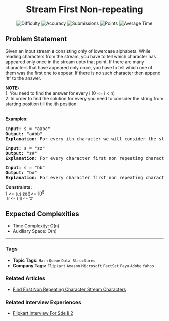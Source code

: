 <h1 align="center">Stream First Non-repeating</h1>

<p align="center">
  <img alt="Difficulty" title="Difficulty" src="https://custom-icon-badges.demolab.com/badge/Difficulty: Medium-1F222E?style=for-the-badge&logoColor=white&logo=fire"/>
  <img alt="Accuracy" title="Accuracy" src="https://custom-icon-badges.demolab.com/badge/Accuracy: 31.65%25-1F222E?style=for-the-badge&logoColor=white&logo=target"/>
  <img alt="Submissions" title="Submissions" src="https://custom-icon-badges.demolab.com/badge/Submissions: 219K+-1F222E?style=for-the-badge&logoColor=white&logo=repo"/>
  <img alt="Points" title="Points" src="https://custom-icon-badges.demolab.com/badge/Points: 4-1F222E?style=for-the-badge&logoColor=white&logo=award"/>
  <img alt="Average Time" title="Average Time" src="https://custom-icon-badges.demolab.com/badge/Average%20Time: 15m-1F222E?style=for-the-badge&logoColor=white&logo=clock"/>
</p>

## Problem Statement

Given an input stream <b>s</b> consisting only of lowercase alphabets. While reading characters from the stream, you have to tell which character has appeared only once in the stream upto that point. If there are many characters that have appeared only once, you have to tell which one of them was the first one to appear. If there is no such character then append '#' to the answer.

<b>NOTE:<br></b>1. You need to find the answer for every i (0 <= i < n)<br>2. In order to find the solution for every you need to consider the string from starting position till the ith position.<b><br></b> 

<b>Examples:</b>

<pre><b>Input: </b>s = "aabc"
<b>Output: </b>"a#bb"
<b>Explanation: </b>For every ith character we will consider the string from index 0 till index i first non repeating character is as follow- "a" - first non-repeating character is 'a' "aa" - no non-repeating character so '#' "aab" - first non-repeating character is 'b' "aabc" - there are two non repeating characters 'b' and 'c',  first non-repeating character is 'b' because 'b' comes before 'c' in the stream.</pre>

<pre><b>Input: </b>s = "zz"
<b>Output: </b>"z#"
<b>Explanation: </b>For every character first non repeating character is as follow- "z" - first non-repeating character is 'z' "zz" - no non-repeating character so '#' </pre>

<pre><b>Input: </b>s = "bb"
<b>Output: </b>"b#"
<b>Explanation: </b>For every character first non repeating character is as follow- "b" - first non-repeating character is 'b' "bb" - no non-repeating character so '#'  </pre>

<b>Constraints:</b><br>1 <= s.size()<= 10<sup>5<br>'a' <= s[i] <= 'z'</sup>

## Expected Complexities
- Time Complexity: O(n)
- Auxiliary Space: O(n)

<hr>

### Tags
- **Topic Tags:** `Hash` `Queue` `Data Structures`
- **Company Tags:** `Flipkart` `Amazon` `Microsoft` `FactSet` `Payu` `Adobe` `Yahoo`

### Related Articles
- [Find First Non Repeating Character Stream Characters](https://www.geeksforgeeks.org/find-first-non-repeating-character-stream-characters/)

### Related Interview Experiences
- [Flipkart Interview For Sde Ii 2](https://www.geeksforgeeks.org/flipkart-interview-for-sde-ii-2/)
